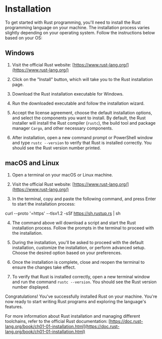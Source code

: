 # Installation

To get started with Rust programming, you'll need to install the Rust programming language on your machine. The installation process varies slightly depending on your operating system. Follow the instructions below based on your OS:

## Windows

1. Visit the official Rust website: [https://www.rust-lang.org/](https://www.rust-lang.org/)

2. Click on the "Install" button, which will take you to the Rust installation page.

3. Download the Rust installation executable for Windows.

4. Run the downloaded executable and follow the installation wizard.

5. Accept the license agreement, choose the default installation options, and select the components you want to install. By default, the Rust installer will install the Rust compiler (`rustc`), the build tool and package manager `Cargo`, and other necessary components.

6. After installation, open a new command prompt or PowerShell window and type `rustc --version` to verify that Rust is installed correctly. You should see the Rust version number printed.

## macOS and Linux

1. Open a terminal on your macOS or Linux machine.

2. Visit the official Rust website: [https://www.rust-lang.org/](https://www.rust-lang.org/)

3. In the terminal, copy and paste the following command, and press Enter to start the installation process:

curl --proto '=https' --tlsv1.2 -sSf https://sh.rustup.rs | sh

4. The command above will download a script and start the Rust installation process. Follow the prompts in the terminal to proceed with the installation.

5. During the installation, you'll be asked to proceed with the default installation, customize the installation, or perform advanced setup. Choose the desired option based on your preferences.

6. Once the installation is complete, close and reopen the terminal to ensure the changes take effect.

7. To verify that Rust is installed correctly, open a new terminal window and run the command `rustc --version`. You should see the Rust version number displayed.

Congratulations! You've successfully installed Rust on your machine. You're now ready to start writing Rust programs and exploring the language's features.

For more information about Rust installation and managing different toolchains, refer to the official Rust documentation: [https://doc.rust-lang.org/book/ch01-01-installation.html](https://doc.rust-lang.org/book/ch01-01-installation.html)

